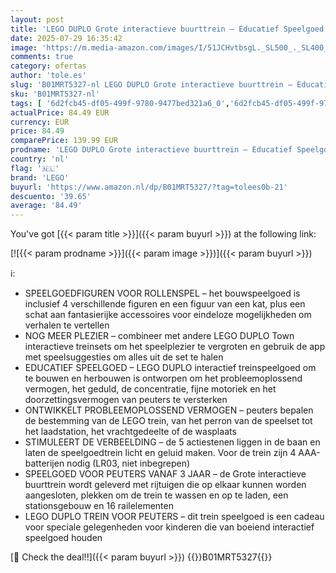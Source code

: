 ```yaml
---
layout: post
title: 'LEGO DUPLO Grote interactieve buurttrein – Educatief Speelgoed voor Peuters  Jongens en Meisjes Vanaf 3 Jaar – Incl. Push & Go Trein Met Geluiden en Lichten  16 Railstukken en 4 Figuren – 10428'
date: 2025-07-29 16:35:42
image: 'https://m.media-amazon.com/images/I/51JCHvtbsgL._SL500_._SL400_.jpg'
comments: true
category: ofertas
author: 'tole.es'
slug: 'B01MRT5327-nl LEGO DUPLO Grote interactieve buurttrein – Educatief...'
sku: 'B01MRT5327-nl'
tags: [ '6d2fcb45-df05-499f-9780-9477bed321a6_0','6d2fcb45-df05-499f-9780-9477bed321a6_501','Arborist Merchandising Root','Bouw- & constructiespeelgoed','Creatieve spellen','Educatief speelgoed','Montessori','Self Service','Special Features Stores','Speelgoed & spellen','Speelgoedbouwsets','lego','🇳🇱', ]
actualPrice: 84.49 EUR
currency: EUR
price: 84.49
comparePrice: 139.99 EUR
prodname: 'LEGO DUPLO Grote interactieve buurttrein – Educatief Speelgoed voor Peuters  Jongens en Meisjes Vanaf 3 Jaar – Incl. Push & Go Trein Met Geluiden en Lichten  16 Railstukken en 4 Figuren – 10428'
country: 'nl'
flag: '🇳🇱'
brand: 'LEGO'
buyurl: 'https://www.amazon.nl/dp/B01MRT5327/?tag=tolees0b-21'
descuento: '39.65'
average: '84.49'
---
```


You've got [{{< param title >}}]({{< param buyurl >}}) at the following link:

[![{{< param prodname >}}]({{< param image >}})]({{< param buyurl >}})

ℹ️:

- SPEELGOEDFIGUREN VOOR ROLLENSPEL – het bouwspeelgoed is inclusief 4 verschillende figuren en een figuur van een kat, plus een schat aan fantasierijke accessoires voor eindeloze mogelijkheden om verhalen te vertellen
- NOG MEER PLEZIER – combineer met andere LEGO DUPLO Town interactieve treinsets om het speelplezier te vergroten en gebruik de app met speelsuggesties om alles uit de set te halen
- EDUCATIEF SPEELGOED – LEGO DUPLO interactief treinspeelgoed om te bouwen en herbouwen is ontworpen om het probleemoplossend vermogen, het geduld, de concentratie, fijne motoriek en het doorzettingsvermogen van peuters te versterken
- ONTWIKKELT PROBLEEMOPLOSSEND VERMOGEN – peuters bepalen de bestemming van de LEGO trein, van het perron van de speelset tot het laadstation, het vrachtgedeelte of de wasplaats
- STIMULEERT DE VERBEELDING – de 5 actiestenen liggen in de baan en laten de speelgoedtrein licht en geluid maken. Voor de trein zijn 4 AAA-batterijen nodig (LR03, niet inbegrepen)
- SPEELGOED VOOR PEUTERS VANAF 3 JAAR – de Grote interactieve buurttrein wordt geleverd met rijtuigen die op elkaar kunnen worden aangesloten, plekken om de trein te wassen en op te laden, een stationsgebouw en 16 railelementen
- LEGO DUPLO TREIN VOOR PEUTERS – dit trein speelgoed is een cadeau voor speciale gelegenheden voor kinderen die van boeiend interactief speelgoed houden

[🛒 Check the deal!!]({{< param buyurl >}})
{{<world>}}B01MRT5327{{</world>}}
